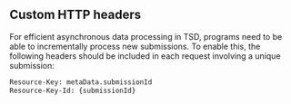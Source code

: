 
## Custom HTTP headers

For efficient asynchronous data processing in TSD, programs need to be able to incrementally process new submissions. To enable this, the following headers should be included in each request involving a unique submission:

```txt
Resource-Key: metaData.submissionId
Resource-Key-Id: {submissionId}
```
